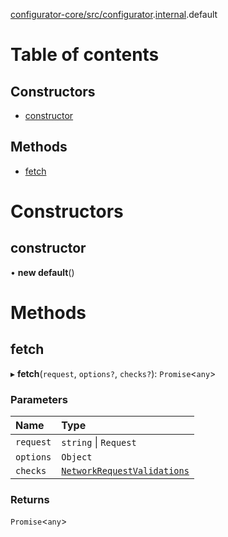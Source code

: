 [configurator-core/src/configurator](../modules/configurator_core_src_configurator.md).[internal](../modules/configurator_core_src_configurator._internal_.md).default

# Table of contents

## Constructors

- [constructor](configurator_core_src_configurator._internal_.default-5.md#constructor)

## Methods

- [fetch](configurator_core_src_configurator._internal_.default-5.md#fetch)

# Constructors

## constructor

• **new default**()

# Methods

## fetch

▸ **fetch**(`request`, `options?`, `checks?`): `Promise`<`any`\>

### Parameters

| Name | Type |
| :------ | :------ |
| `request` | `string` \| `Request` |
| `options` | `Object` |
| `checks` | [`NetworkRequestValidations`](../interfaces/configurator_core_src_configurator._internal_.NetworkRequestValidations.md) |

### Returns

`Promise`<`any`\>
